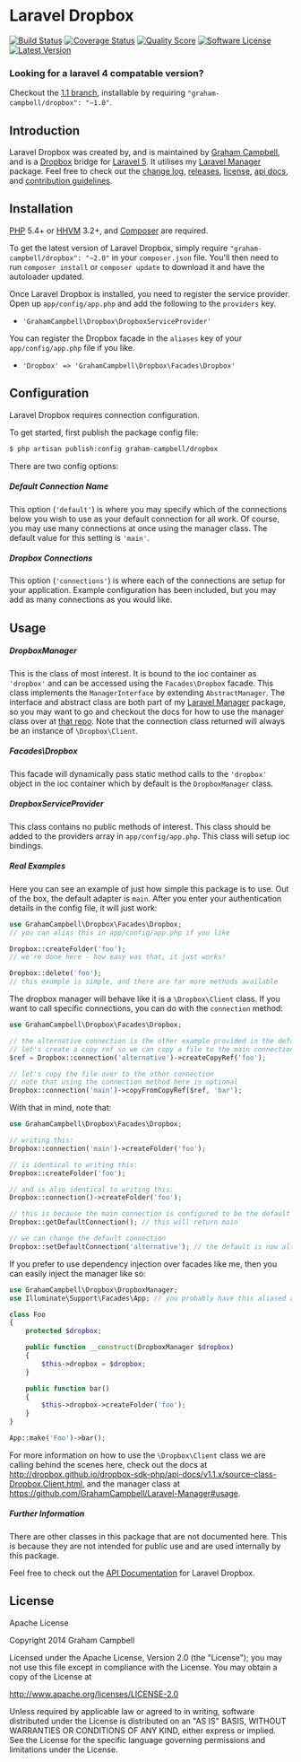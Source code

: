 Laravel Dropbox
===============


[![Build Status](https://img.shields.io/travis/GrahamCampbell/Laravel-Dropbox/master.svg?style=flat-square)](https://travis-ci.org/GrahamCampbell/Laravel-Dropbox)
[![Coverage Status](https://img.shields.io/scrutinizer/coverage/g/GrahamCampbell/Laravel-Dropbox.svg?style=flat-square)](https://scrutinizer-ci.com/g/GrahamCampbell/Laravel-Dropbox/code-structure)
[![Quality Score](https://img.shields.io/scrutinizer/g/GrahamCampbell/Laravel-Dropbox.svg?style=flat-square)](https://scrutinizer-ci.com/g/GrahamCampbell/Laravel-Dropbox)
[![Software License](https://img.shields.io/badge/license-Apache%202.0-brightgreen.svg?style=flat-square)](LICENSE.md)
[![Latest Version](https://img.shields.io/github/release/GrahamCampbell/Laravel-Dropbox.svg?style=flat-square)](https://github.com/GrahamCampbell/Laravel-Dropbox/releases)


### Looking for a laravel 4 compatable version?

Checkout the [1.1 branch](https://github.com/GrahamCampbell/Laravel-Dropbox/tree/1.1), installable by requiring `"graham-campbell/dropbox": "~1.0"`.


## Introduction

Laravel Dropbox was created by, and is maintained by [Graham Campbell](https://github.com/GrahamCampbell), and is a [Dropbox](https://github.com/dropbox/dropbox-sdk-php) bridge for [Laravel 5](http://laravel.com). It utilises my [Laravel Manager](https://github.com/GrahamCampbell/Laravel-Manager) package. Feel free to check out the [change log](CHANGELOG.md), [releases](https://github.com/GrahamCampbell/Laravel-Dropbox/releases), [license](LICENSE.md), [api docs](http://docs.grahamjcampbell.co.uk), and [contribution guidelines](CONTRIBUTING.md).


## Installation

[PHP](https://php.net) 5.4+ or [HHVM](http://hhvm.com) 3.2+, and [Composer](https://getcomposer.org) are required.

To get the latest version of Laravel Dropbox, simply require `"graham-campbell/dropbox": "~2.0"` in your `composer.json` file. You'll then need to run `composer install` or `composer update` to download it and have the autoloader updated.

Once Laravel Dropbox is installed, you need to register the service provider. Open up `app/config/app.php` and add the following to the `providers` key.

* `'GrahamCampbell\Dropbox\DropboxServiceProvider'`

You can register the Dropbox facade in the `aliases` key of your `app/config/app.php` file if you like.

* `'Dropbox' => 'GrahamCampbell\Dropbox\Facades\Dropbox'`


## Configuration

Laravel Dropbox requires connection configuration.

To get started, first publish the package config file:

```bash
$ php artisan publish:config graham-campbell/dropbox
```

There are two config options:

##### Default Connection Name

This option (`'default'`) is where you may specify which of the connections below you wish to use as your default connection for all work. Of course, you may use many connections at once using the manager class. The default value for this setting is `'main'`.

##### Dropbox Connections

This option (`'connections'`) is where each of the connections are setup for your application. Example configuration has been included, but you may add as many connections as you would like.


## Usage

##### DropboxManager

This is the class of most interest. It is bound to the ioc container as `'dropbox'` and can be accessed using the `Facades\Dropbox` facade. This class implements the `ManagerInterface` by extending `AbstractManager`. The interface and abstract class are both part of my [Laravel Manager](https://github.com/GrahamCampbell/Laravel-Manager) package, so you may want to go and checkout the docs for how to use the manager class over at [that repo](https://github.com/GrahamCampbell/Laravel-Manager#usage). Note that the connection class returned will always be an instance of `\Dropbox\Client`.

##### Facades\Dropbox

This facade will dynamically pass static method calls to the `'dropbox'` object in the ioc container which by default is the `DropboxManager` class.

##### DropboxServiceProvider

This class contains no public methods of interest. This class should be added to the providers array in `app/config/app.php`. This class will setup ioc bindings.

##### Real Examples

Here you can see an example of just how simple this package is to use. Out of the box, the default adapter is `main`. After you enter your authentication details in the config file, it will just work:

```php
use GrahamCampbell\Dropbox\Facades\Dropbox;
// you can alias this in app/config/app.php if you like

Dropbox::createFolder('foo');
// we're done here - how easy was that, it just works!

Dropbox::delete('foo');
// this example is simple, and there are far more methods available
```

The dropbox manager will behave like it is a `\Dropbox\Client` class. If you want to call specific connections, you can do with the `connection` method:

```php
use GrahamCampbell\Dropbox\Facades\Dropbox;

// the alternative connection is the other example provided in the default config
// let's create a copy ref so we can copy a file to the main connection
$ref = Dropbox::connection('alternative')->createCopyRef('foo');

// let's copy the file over to the other connection
// note that using the connection method here is optional
Dropbox::connection('main')->copyFromCopyRef($ref, 'bar');
```

With that in mind, note that:

```php
use GrahamCampbell\Dropbox\Facades\Dropbox;

// writing this:
Dropbox::connection('main')->createFolder('foo');

// is identical to writing this:
Dropbox::createFolder('foo');

// and is also identical to writing this:
Dropbox::connection()->createFolder('foo');

// this is because the main connection is configured to be the default
Dropbox::getDefaultConnection(); // this will return main

// we can change the default connection
Dropbox::setDefaultConnection('alternative'); // the default is now alternative
```

If you prefer to use dependency injection over facades like me, then you can easily inject the manager like so:

```php
use GrahamCampbell\Dropbox\DropboxManager;
use Illuminate\Support\Facades\App; // you probably have this aliased already

class Foo
{
    protected $dropbox;

    public function __construct(DropboxManager $dropbox)
    {
        $this->dropbox = $dropbox;
    }

    public function bar()
    {
        $this->dropbox->createFolder('foo');
    }
}

App::make('Foo')->bar();
```

For more information on how to use the `\Dropbox\Client` class we are calling behind the scenes here, check out the docs at http://dropbox.github.io/dropbox-sdk-php/api-docs/v1.1.x/source-class-Dropbox.Client.html, and the manager class at https://github.com/GrahamCampbell/Laravel-Manager#usage.

##### Further Information

There are other classes in this package that are not documented here. This is because they are not intended for public use and are used internally by this package.

Feel free to check out the [API Documentation](http://docs.grahamjcampbell.co.uk) for Laravel Dropbox.


## License

Apache License

Copyright 2014 Graham Campbell

Licensed under the Apache License, Version 2.0 (the "License");
you may not use this file except in compliance with the License.
You may obtain a copy of the License at

 http://www.apache.org/licenses/LICENSE-2.0

Unless required by applicable law or agreed to in writing, software
distributed under the License is distributed on an "AS IS" BASIS,
WITHOUT WARRANTIES OR CONDITIONS OF ANY KIND, either express or implied.
See the License for the specific language governing permissions and
limitations under the License.
